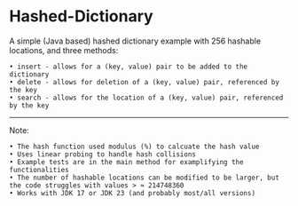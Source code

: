 # Hashed-Dictionary
A simple (Java based) hashed dictionary example with 256 hashable locations, and three methods:
  
    • insert - allows for a (key, value) pair to be added to the dictionary
    • delete - allows for deletion of a (key, value) pair, referenced by the key
    • search - allows for the location of a (key, value) pair, referenced by the key


------------------------------------------------------------------------------------------------------------------------
Note:

    • The hash function used modulus (%) to calcuate the hash value
    • Uses linear probing to handle hash collisions
    • Example tests are in the main method for examplifying the functionalities
    • The number of hashable locations can be modified to be larger, but the code struggles with values > ≈ 214748360
    • Works with JDK 17 or JDK 23 (and probably most/all versions)
